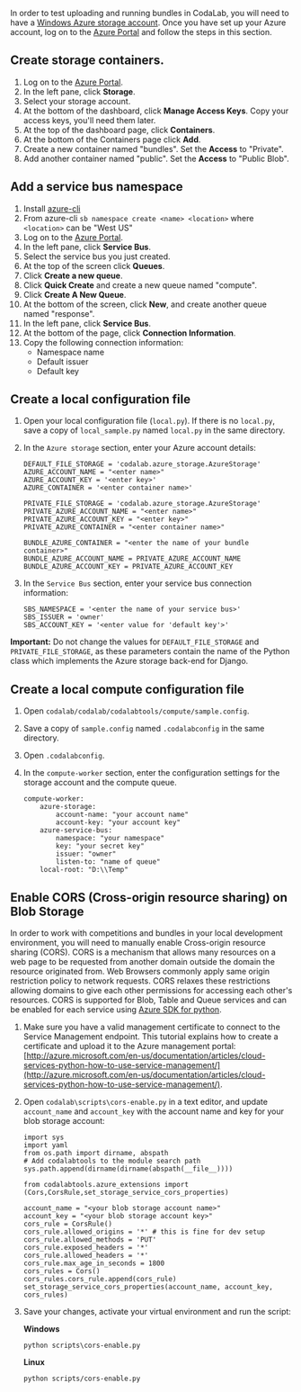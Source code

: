 In order to test uploading and running bundles in CodaLab, you will need to have a [Windows Azure storage account](http://www.windowsazure.com/en-us/pricing/details/storage/ "Windows Azure storage account"). Once you have set up your Azure account, log on to the [Azure Portal](https://manage.windowsazure.com/) and follow the steps in this section.

## Create storage containers.

1. Log on to the [Azure Portal](https://manage.windowsazure.com/).
1. In the left pane, click **Storage**.
1. Select your storage account.
1. At the bottom of the dashboard, click **Manage Access Keys**. Copy your access keys, you'll need them later.
1. At the top of the dashboard page, click **Containers**.
1. At the bottom of the Containers page click **Add**.
1. Create a new container named "bundles". Set the **Access** to "Private".
1. Add another container named "public". Set the **Access** to "Public Blob".

## Add a service bus namespace

1. Install [azure-cli](https://azure.microsoft.com/en-us/documentation/articles/xplat-cli/)
1. From azure-cli `sb namespace create <name> <location>` where `<location>` can be "West US"
1. Log on to the [Azure Portal](https://manage.windowsazure.com/).
1. In the left pane, click **Service Bus**.
1. Select the service bus you just created.
1. At the top of the screen click **Queues**.
1. Click **Create a new queue**.
1. Click **Quick Create** and create a new queue named "compute".
1. Click **Create A New Queue**.
1. At the bottom of the screen, click **New**, and create another queue named "response".
1. In the left pane, click **Service Bus**.
1. At the bottom of the page, click **Connection Information**.
1. Copy the following connection information:
    - Namespace name
    - Default issuer
    - Default key

## Create a local configuration file

1. Open your local configuration file (`local.py`). If there is no `local.py`, save a copy of `local_sample.py` named `local.py` in the same directory.
1. In the `Azure storage` section, enter your Azure account details:
    ```
    DEFAULT_FILE_STORAGE = 'codalab.azure_storage.AzureStorage'
    AZURE_ACCOUNT_NAME = "<enter name>"
    AZURE_ACCOUNT_KEY = '<enter key>'
    AZURE_CONTAINER = '<enter container name>'
    
    PRIVATE_FILE_STORAGE = 'codalab.azure_storage.AzureStorage'
    PRIVATE_AZURE_ACCOUNT_NAME = "<enter name>"
    PRIVATE_AZURE_ACCOUNT_KEY = "<enter key>"
    PRIVATE_AZURE_CONTAINER = "<enter container name>"
    
    BUNDLE_AZURE_CONTAINER = "<enter the name of your bundle container>"
    BUNDLE_AZURE_ACCOUNT_NAME = PRIVATE_AZURE_ACCOUNT_NAME
    BUNDLE_AZURE_ACCOUNT_KEY = PRIVATE_AZURE_ACCOUNT_KEY
    ```

1. In the `Service Bus` section, enter your service bus connection information:
    ```
    SBS_NAMESPACE = '<enter the name of your service bus>'
    SBS_ISSUER = 'owner'
    SBS_ACCOUNT_KEY = '<enter value for 'default key'>'
    ```

**Important:** Do not change the values for `DEFAULT_FILE_STORAGE` and `PRIVATE_FILE_STORAGE`, as these parameters contain the name of the Python class which implements the Azure storage back-end for Django.

## Create a local compute configuration file

1. Open `codalab/codalab/codalabtools/compute/sample.config`.
1. Save a copy of `sample.config` named `.codalabconfig` in the same directory.
1. Open `.codalabconfig`.
1. In the `compute-worker` section, enter the configuration settings for the storage account and the compute queue.

    ```
    compute-worker:
        azure-storage:
            account-name: "your account name"
            account-key: "your account key"
        azure-service-bus:
            namespace: "your namespace"
            key: "your secret key"
            issuer: "owner"
            listen-to: "name of queue"
        local-root: "D:\\Temp"
    ```

## Enable CORS (Cross-origin resource sharing) on Blob Storage
In order to work with competitions and bundles in your local development environment, you will need to manually enable Cross-origin resource sharing (CORS). CORS is a mechanism that allows many resources on a web page to be requested from another domain outside the domain the resource originated from. Web Browsers commonly apply same origin restriction policy to network requests. CORS relaxes these restrictions allowing domains to give each other permissions for accessing each other's resources. CORS is supported for Blob, Table and Queue services and can be enabled for each service using [Azure SDK for python](http://azure.microsoft.com/en-us/documentation/articles/python-how-to-install/).

1. Make sure you have a valid management certificate to connect to the Service Management endpoint. This tutorial explains how to create a certificate and upload it to the Azure management portal: [http://azure.microsoft.com/en-us/documentation/articles/cloud-services-python-how-to-use-service-management/](http://azure.microsoft.com/en-us/documentation/articles/cloud-services-python-how-to-use-service-management/). 

1. Open `codalab\scripts\cors-enable.py` in a text editor, and update `account_name` and `account_key` with the account name and key for your blob storage account:

    ```
    import sys
    import yaml
    from os.path import dirname, abspath
    # Add codalabtools to the module search path
    sys.path.append(dirname(dirname(abspath(__file__))))
    
    from codalabtools.azure_extensions import (Cors,CorsRule,set_storage_service_cors_properties)
    
    account_name = "<your blob storage account name>"
    account_key = "<your blob storage account key>"
    cors_rule = CorsRule()
    cors_rule.allowed_origins = '*' # this is fine for dev setup
    cors_rule.allowed_methods = 'PUT'
    cors_rule.exposed_headers = '*'
    cors_rule.allowed_headers = '*'
    cors_rule.max_age_in_seconds = 1800
    cors_rules = Cors()
    cors_rules.cors_rule.append(cors_rule)
    set_storage_service_cors_properties(account_name, account_key, cors_rules)
    ```

1. Save your changes, activate your virtual environment and run the script:
    
    **Windows**
    ```
    python scripts\cors-enable.py
    ```

    **Linux**
    ```
    python scripts/cors-enable.py
    ```